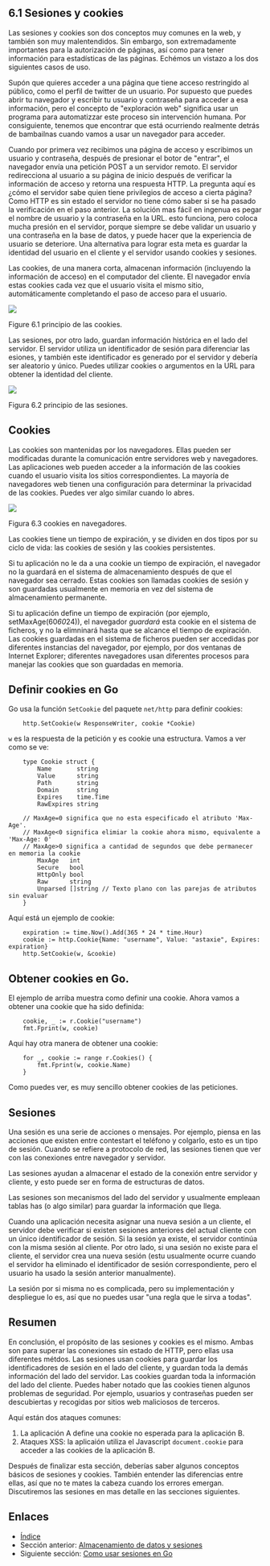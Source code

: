 ## 6.1 Sesiones y cookies

Las sesiones y cookies son dos conceptos muy comunes en la web, y también son muy malentendidos. Sin embargo, son extremadamente importantes para la autorización de páginas, así como para tener información para estadísticas de las páginas. Echémos un vistazo a los dos siguientes casos de uso.

Supón que quieres acceder a una página que tiene acceso restringido al público, como el perfil de twitter de un usuario. Por supuesto que puedes abrir tu navegador y escribir tu usuario y contraseña para acceder a esa información, pero el concepto de "exploración web" significa  usar un programa para automatizzar este proceso sin intervención humana. Por consiguiente, tenemos que encontrar que está ocurriendo realmente detrás de bambailnas cuando vamos a usar un navegador para acceder.

Cuando por primera vez recibimos una página de acceso y escribimos un usuario y contraseña, después de presionar el botor de "entrar", el navegador envía una petición POST a un servidor remoto. El servidor redirecciona al usuario a su página de inicio después de verificar la información de acceso y retorna una respuesta HTTP. La pregunta aquí es ¿cómo el servidor sabe quien tiene privilegios de acceso a cierta página? Como HTTP es sin estado el servidor no tiene cómo saber si se ha pasado la verificación en el paso anterior. La solución mas fácil en ingenua es pegar el nombre de usuario y la contraseña en la URL. esto funciona, pero coloca mucha presión en el servidor, porque siempre se debe validar un usuario y una contraseña en la base de datos, y puede hacer que la experiencia de usuario se deteriore. Una alternativa para lograr esta meta es guardar la identidad del usuario en el cliente y el servidor usando cookies y sesiones.

Las cookies, de una manera corta, almacenan información (incluyendo la información de acceso) en el computador del cliente. El navegador envía estas cookies cada vez que el usuario visita el mismo sitio, automáticamente completando el paso de acceso para el usuario.

![](images/6.1.cookie2.png?raw=true)

Figure 6.1 principio de las cookies.

Las sesiones, por otro lado, guardan información histórica en el lado del servidor. El servidor utiliza un identificador de sesión para diferenciar las esiones, y también este identificador es generado por el servidor y debería ser aleatorio y único. Puedes utilizar cookies o argumentos en la URL para obtener la identidad del cliente.

![](images/6.1.session.png?raw=true)

Figura 6.2 principio de las sesiones.

## Cookies

Las cookies son mantenidas por los navegadores. Ellas pueden ser modificadas durante la comunicación entre servidores web y navegadores. Las aplicaciones web pueden acceder a la información de las cookies cuando el usuario visita los sitios correspondientes. La mayoría de navegadores web tienen una configuración para determinar la privacidad de las cookies. Puedes ver algo similar cuando lo abres.

![](images/6.1.cookie.png?raw=true)

Figura 6.3 cookies en navegadores.

Las cookies tiene un tiempo de expiración, y se dividen en dos tipos por su ciclo de vida: las cookies de sesión y las cookies persistentes.

Si tu aplicación no le da a una cookie un tiempo de expiración, el navegador no la guardará en el sistema de almacenamiento después de que el navegador sea cerrado. Estas cookies son llamadas cookies de sesión y son guardadas usualmente en memoria en vez del sistema de almacenamiento permanente.

Si tu aplicación define un tiempo de expiración (por ejemplo, setMaxAge(60*60*24)), el navegador *guardará* esta cookie en el sistema de ficheros, y no la elimninará hasta que se alcance el tiempo de expiración. Las cookies guardadas en el sistema de ficheros pueden ser accedidas por diferentes instancias del navegador, por ejemplo, por dos ventanas de Internet Explorer; diferentes navegadores usan diferentes procesos para manejar las cookies que son guardadas en memoria.

## Definir cookies en Go

Go usa la función `SetCookie` del paquete `net/http` para definir cookies:
```
	http.SetCookie(w ResponseWriter, cookie *Cookie)
```
`w` es la respuesta de la petición y es cookie una estructura. Vamos a ver como se ve:
```
	type Cookie struct {
	    Name       string
	    Value      string
	    Path       string
	    Domain     string
	    Expires    time.Time
	    RawExpires string

	// MaxAge=0 significa que no esta especificado el atributo 'Max-Age'.
	// MaxAge<0 significa elimiar la cookie ahora mismo, equivalente a 'Max-Age: 0'
	// MaxAge>0 significa a cantidad de segundos que debe permanecer en memoria la cookie
	    MaxAge   int
	    Secure   bool
	    HttpOnly bool
	    Raw      string
	    Unparsed []string // Texto plano con las parejas de atributos sin evaluar
	}
```
Aquí está un ejemplo de cookie:
```
	expiration := time.Now().Add(365 * 24 * time.Hour)
	cookie := http.Cookie{Name: "username", Value: "astaxie", Expires: expiration}
	http.SetCookie(w, &cookie)
```

## Obtener cookies en Go.

El ejemplo de arriba muestra como definir una cookie. Ahora vamos a obtener una cookie que ha sido definida:
```
	cookie, _ := r.Cookie("username")
	fmt.Fprint(w, cookie)
```
Aquí hay otra manera de obtener una cookie:
```
	for _, cookie := range r.Cookies() {
	    fmt.Fprint(w, cookie.Name)
	}
```
Como puedes ver, es muy sencillo obtener cookies de las peticiones.

## Sesiones

Una sesión es una serie de acciones o mensajes. Por ejemplo, piensa en las acciones que existen entre contestart el teléfono y colgarlo, esto es un tipo de sesión. Cuando se refiere a protocolo de red, las sesiones tienen que ver con las conexiones entre navegador y servidor.

Las sesiones ayudan a almacenar el estado de la conexión entre servidor y cliente, y esto puede ser en forma de estructuras de datos.

Las sesiones son mecanismos del lado del servidor y usualmente empleaan tablas has (o algo similar) para guardar la información que llega.

Cuando una aplicación necesita asignar una nueva sesión a un cliente, el servidor debe verificar si existen sesiones anteriores del actual cliente con un único identificador de sesión. Si la sesión ya existe, el servidor continúa con la misma sesión al cliente. Por otro lado, si una sesión no existe para el cliente, el servidor crea una nueva sesión (estu usualmente ocurre cuando el servidor ha eliminado el identificador de sesión correspondiente, pero el usuario ha usado la sesión anterior manualmente).

La sesión por si misma no es complicada, pero su implementación y despliegue lo es, así que no puedes usar "una regla que le sirva a todas".

## Resumen

En conclusión, el propósito de las sesiones y cookies es el mismo. Ambas son para superar las conexiones sin estado de HTTP, pero ellas usa diferentes métdos. Las sesiones usan cookies para guardar los identificadores de sesión en el lado del cliente, y guardan toda la demás información del lado del servidor. Las cookies guardan toda la información del lado del cliente. Puedes haber notado que las cookies tienen algunos problemas de seguridad. Por ejemplo, usuarios y contraseñas pueden ser descubiertas y recogidas por sitios web maliciosos de terceros.

Aquí están dos ataques comunes:

1. La aplicación A define una cookie no esperada para la aplicación B.
2. Ataques XSS: la aplicaión utiliza el Javascript `document.cookie` para acceder a las cookies de la aplicación B.

Después de finalizar esta sección, deberías saber algunos conceptos básicos de sesiones y cookies. También entender las diferencias entre ellas, así que no te mates la cabeza cuando los errores emergan. Discutiremos las sesiones en mas detalle en las secciones siguientes.

## Enlaces

- [Índice](preface.md)
- Sección anterior: [Almacenamiento de datos y sesiones](06.0.md)
- Siguiente sección: [Como usar sesiones en Go](06.2.md)
